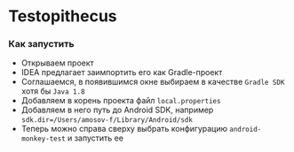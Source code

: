 # Testopithecus

### Как запустить

- Открываем проект
- IDEA предлагает заимпортить его как Gradle-проект
- Соглашаемся, в появившимся окне выбираем в качестве `Gradle SDK` хотя бы `Java 1.8`
- Добавляем в корень проекта файл `local.properties`
- Добавляем в него путь до Android SDK, например `sdk.dir=/Users/amosov-f/Library/Android/sdk`
- Теперь можно справа сверху выбрать конфигурацию `android-monkey-test` и запустить ее
